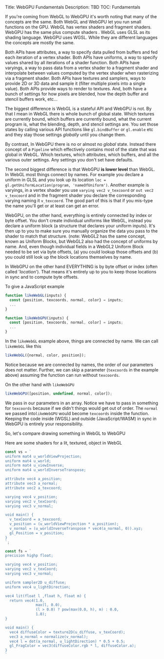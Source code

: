 Title: WebGPU Fundamentals
Description: TBD
TOC: Fundamentals

If you're coming from WebGL to WebGPU it's worth noting that many of the
concepts are the same. Both WebGL and WebGPU let you run small functions on the
GPU. WebGL has vertex shaders and fragment shaders. WebGPU has the same plus
compute shaders . WebGL uses GLSL as its shading language. WebGPU uses WGSL.
While they are different languages the concepts are mostly the same.

Both APIs have attributes, a way to specify data pulled from buffers and fed
each iteration of a vertex shader. Both APIs have uniforms, a way to specify
values shared by all iterations of a shader function. Both APIs have varyings, a
way to pass data from a vertex shader to a fragment shader and interpolate
between values computed by the vertex shader when rasterizing via a fragment
shader. Both APIs have textures and samplers, ways to provide 2D or 3D data and
sample it (filter multiple pixels into a single value). Both APIs provide ways
to render to textures. And, both have a bunch of settings for how pixels are
blended, how the depth buffer and stencil buffers work, etc...

The biggest difference is WebGL is a stateful API and WebGPU is not. By that I
mean in WebGL there is whole bunch of global state. Which textures are currently
bound, which buffers are currently bound, what the current program is, what the
blending, depth, and stencil settings are. You set those states by calling
various API functions like `gl.bindBuffer` or `gl.enable` etc and they stay
those settings *globally* until you change them.

By contrast, In WebGPU there is no or almost no *global* state. Instead there
concept of a `Pipeline` which effectively contains most of the state that was
global in WebGL. Which textures, which attributes, which buffers, and all the
various outer settings. Any settings you don't set have defaults.

The second biggest difference is that WebGPU **is lower level** than WebGL. In
WebGL most things connect by names. For example you declare a uniform in GLSL
and you look up its location `loc = gl.getUniformLocation(program,
'nameOfUniform')`. Another example is varyings, in a vertex shader you use
`varying vec2 v_texcoord` or `out vec2 v_texcoord` and in the fragment shader
you declare the corresponding varying naming it `v_texcoord`. The good part of
this is that if you mis-type the name you'll get or at least can get an error.

WebGPU, on the other hand, everything is entirely connected by index or byte
offset. You don't create individual uniforms like WebGL, instead you declare a
uniform block (a structure that declares your uniform inputs). It's then up to
you to make sure you manually organize the data you pass to the shader to match
that structure. (note: WebGL2 has the same concept, known as Uniform Blocks, but
WebGL2 also had the concept of uniforms by name. And, even though individual
fields in a WebGL2 Uniform Block needed to be set via byte offsets, (a) you
could lookup those offsets and (b) you could still look up the block locations
themselves by name.

In WebGPU on the other hand EVERYTHING is by byte offset or index (often called
'*location*'). That means it's entirely up to you to keep those locations in
sync and to compute byte offsets.

To give a JavaScript example

```js
function likeWebGL(inputs) {
  const {position, texcoords, normal, color} = inputs;
  ...
}

function likeWebGPU(inputs) {
  const [position, texcoords, normal, color] = inputs;
  ...
}
```

In the `likeWebGL` example above, things are connected by name. We can call
`likeWebGL` like this

```js
likeWebGL({normal, color, position});
```

Notice because we are connected by names, the order of our parameters does not
matter. Further, we can skip a parameter (`texcoords` in the example above)
assuming the function can run without `texcoords`.

On the other hand with `likeWebGPU`

```js
likeWebGPU([position, undefined, normal, color]);
```

We pass in our parameters in an array. Notice we have to pass in something for
`texcoords` because if we didn't things would get out of order. The `normal` we
passed into`likeWebGPU` would become `texcoords` inside the function. Keeping
the code inside (WGSL) and outside (JavaScript/WASM) in sync in WebGPU is
entirely your responsibility.

So, let's compare drawing something in WebGL to WebGPU

Here are some shaders for a lit, textured, object in WebGL

```js
const vs = `
uniform mat4 u_worldViewProjection;
uniform mat4 u_world;
uniform mat4 u_viewInverse;
uniform mat4 u_worldInverseTranspose;

attribute vec4 a_position;
attribute vec3 a_normal;
attribute vec2 a_texcoord;

varying vec4 v_position;
varying vec2 v_texCoord;
varying vec3 v_normal;

void main() {
  v_texCoord = a_texcoord;
  v_position = (u_worldViewProjection * a_position);
  v_normal = (u_worldInverseTranspose * vec4(a_normal, 0)).xyz;
  gl_Position = v_position;
}
`;

const fs = `
precision highp float;

varying vec4 v_position;
varying vec2 v_texCoord;
varying vec3 v_normal;

uniform sampler2D u_diffuse;
uniform vec4 u_lightDirection;

vec4 lit(float l ,float h, float m) {
  return vec4(1.0,
              max(l, 0.0),
              (l > 0.0) ? pow(max(0.0, h), m) : 0.0,
              1.0);
}

void main() {
  vec4 diffuseColor = texture2D(u_diffuse, v_texCoord);
  vec3 a_normal = normalize(v_normal);
  vec4 l = dot(a_normal, u_lightDirection) * 0.5 + 0.5;
  gl_FragColor = vec3(diffuseColor.rgb * l, diffuseColor.a);
}
`
```